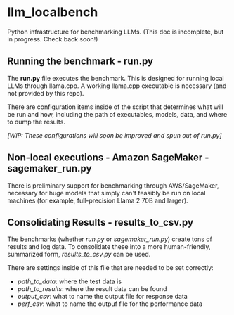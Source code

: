 # llm_localbench
Python infrastructure for benchmarking LLMs.
(This doc is incomplete, but in progress. Check back soon!)

## Running the benchmark - run.py
The **run.py** file executes the benchmark. This is designed for running local LLMs through llama.cpp. A working llama.cpp executable is necessary (and not provided by this repo).

There are configuration items inside of the script that determines what will be run and how, including the path of executables, models, data, and where to dump the results.


*[WIP: These configurations will soon be improved and spun out of run.py]*


## Non-local executions - Amazon SageMaker - sagemaker_run.py
There is preliminary support for benchmarking through AWS/SageMaker, necessary for huge models that simply can't feasibly be run on local machines (for example, full-precision Llama 2 70B and larger).


## Consolidating Results - results_to_csv.py
The benchmarks (whether *run.py* or *sagemaker_run.py*) create tons of results and log data. To consolidate these into a more human-friendly, summarized form, *results_to_csv.py* can be used.

There are settings inside of this file that are needed to be set correctly:
- *path_to_data*: where the test data is
- *path_to_results*: where the result data can be found
- *output_csv*: what to name the output file for response data
- *perf_csv*: what to name the outpuf file for the performance data
    
